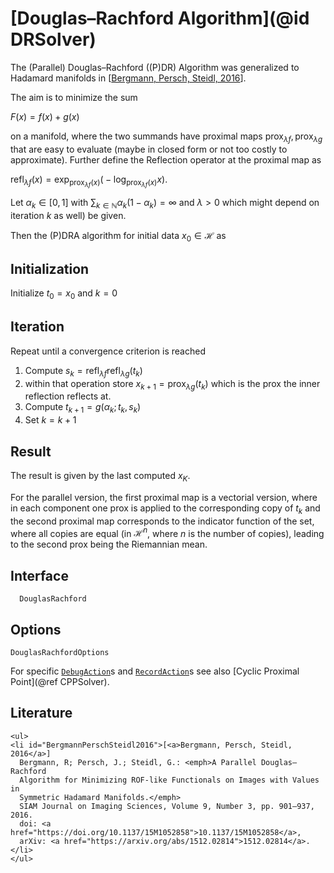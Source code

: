 # [Douglas–Rachford Algorithm](@id DRSolver)

The (Parallel) Douglas–Rachford ((P)DR) Algorithm was generalized to Hadamard
manifolds in [[Bergmann, Persch, Steidl, 2016](#BergmannPerschSteidl2016)].

The aim is to minimize the sum

$F(x) = f(x) + g(x)$

on a manifold, where the two summands have proximal maps
$\operatorname{prox}_{\lambda f}, \operatorname{prox}_{\lambda g}$ that are easy
to evaluate (maybe in closed form or not too costly to approximate).
Further define the Reflection operator at the proximal map as

$\operatorname{refl}_{\lambda f}(x) = \exp_{\operatorname{prox}_{\lambda f}(x)} \bigl( -\log_{\operatorname{prox}_{\lambda f}(x)} x \bigr)$.

Let $\alpha_k\in [0,1]$ with $\sum_{k\in\mathbb N} \alpha_k(1-\alpha_k) = \infty$
and $\lambda > 0$ which might depend on iteration $k$ as well) be given.

Then the (P)DRA algorithm for initial data $x_0\in\mathcal H$ as

## Initialization

Initialize $t_0 = x_0$ and $k=0$

## Iteration

Repeat  until a convergence criterion is reached

1. Compute $s_k = \operatorname{refl}_{\lambda f}\operatorname{refl}_{\lambda g}(t_k)$
2. within that operation store $x_{k+1} = \operatorname{prox}_{\lambda g}(t_k)$ which is the prox the inner reflection reflects at.
3. Compute $t_{k+1} = g(\alpha_k; t_k, s_k)$
4. Set $k = k+1$

## Result

The result is given by the last computed $x_K$.

For the parallel version, the first proximal map is a vectorial version, where
in each component one prox is applied to the corresponding copy of $t_k$ and
the second proximal map corresponds to the indicator function of the set,
where all copies are equal (in $\mathcal H^n$, where $n$ is the number of copies),
leading to the second prox being the Riemannian mean.

## Interface

```@docs
  DouglasRachford
```

## Options

```@docs
DouglasRachfordOptions
```

For specific [`DebugAction`](@ref)s and [`RecordAction`](@ref)s see also
[Cyclic Proximal Point](@ref CPPSolver).

## Literature

```@raw html
<ul>
<li id="BergmannPerschSteidl2016">[<a>Bergmann, Persch, Steidl, 2016</a>]
  Bergmann, R; Persch, J.; Steidl, G.: <emph>A Parallel Douglas–Rachford
  Algorithm for Minimizing ROF-like Functionals on Images with Values in
  Symmetric Hadamard Manifolds.</emph>
  SIAM Journal on Imaging Sciences, Volume 9, Number 3, pp. 901–937, 2016.
  doi: <a href="https://doi.org/10.1137/15M1052858">10.1137/15M1052858</a>,
  arXiv: <a href="https://arxiv.org/abs/1512.02814">1512.02814</a>.
</li>
</ul>
```
